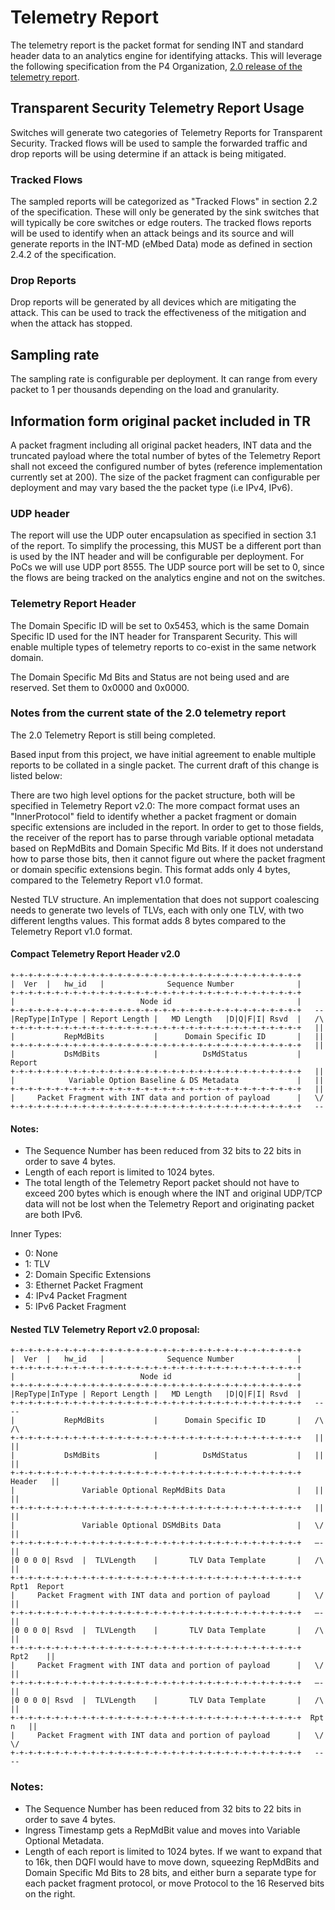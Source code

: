 # Telemetry Report
The telemetry report is the packet format for sending INT and standard header
data to an analytics engine for identifying attacks. This will leverage the
following specification from the P4 Organization,
[2.0 release of the telemetry report](https://github.com/p4lang/p4-applications/blob/master/telemetry/specs/telemetry_report.mdk).

## Transparent Security Telemetry Report Usage
Switches will generate two categories of Telemetry Reports for Transparent
Security. Tracked flows will be used to sample the forwarded traffic and drop
reports will be using determine if an attack is being mitigated.

### Tracked Flows
The sampled reports will be categorized as "Tracked Flows" in section 2.2 of
the specification. These will only be generated by the sink switches that will
typically be core switches or edge routers. The tracked flows reports will be
used to identify when an attack beings and its source and will generate reports
in the INT-MD (eMbed Data) mode as defined in section 2.4.2 of the
specification.

### Drop Reports
Drop reports will be generated by all devices which are mitigating the attack.
This can be used to track the effectiveness of the mitigation and when the
attack has stopped.

## Sampling rate
The sampling rate is configurable per deployment. It can range from every
packet to 1 per thousands depending on the load and granularity.

## Information form original packet included in TR
A packet fragment including all original packet headers, INT data and the
truncated payload where the total number of bytes of the Telemetry Report shall
not exceed the configured number of bytes (reference implementation currently
set at 200). The size of the packet fragment can configurable per deployment
and may vary based the the packet type (i.e IPv4, IPv6).

### UDP header
The report will use the UDP outer encapsulation as specified in section 3.1 of
the report. To simplify the processing, this MUST be a different port than is
used by the INT header and will be configurable per deployment. For PoCs we
will use UDP port 8555. The UDP source port will be set to 0, since the flows
are being tracked on the analytics engine and not on the switches.

### Telemetry Report Header
The Domain Specific ID will be set to 0x5453, which is the same Domain Specific
ID used for the INT header for Transparent Security. This will enable multiple
types of telemetry reports to co-exist in the same network domain.

The Domain Specific Md Bits and Status are not being used and are reserved. Set
them to 0x0000 and 0x0000.

### Notes from the current state of the 2.0 telemetry report
The 2.0 Telemetry Report is still being completed.

Based input from this project, we have initial agreement to enable multiple
reports to be collated in a single packet.  The current draft of this change is
listed below:

There are two high level options for the packet structure, both will be
specified in Telemetry Report v2.0:
The more compact format uses an "InnerProtocol" field to identify whether a
packet fragment or domain specific extensions are included in the report. In
order to get to those fields, the receiver of the report has to parse through
variable optional metadata based on RepMdBits and Domain Specific Md Bits. If
it does not understand how to parse those bits, then it cannot figure out where
the packet fragment or domain specific extensions begin. This format adds only
4 bytes, compared to the Telemetry Report v1.0 format.

Nested TLV structure. An implementation that does not support coalescing needs
to generate two levels of TLVs, each with only one TLV, with two different
lengths values. This format adds 8 bytes compared to the Telemetry Report v1.0
format.

#### Compact Telemetry Report Header v2.0
```text
+-+-+-+-+-+-+-+-+-+-+-+-+-+-+-+-+-+-+-+-+-+-+-+-+-+-+-+-+-+-+-+-+
|  Ver  |   hw_id   |              Sequence Number              |
+-+-+-+-+-+-+-+-+-+-+-+-+-+-+-+-+-+-+-+-+-+-+-+-+-+-+-+-+-+-+-+-+
|                            Node id                            |
+-+-+-+-+-+-+-+-+-+-+-+-+-+-+-+-+-+-+-+-+-+-+-+-+-+-+-+-+-+-+-+-+   --
|RepType|InType | Report Length |   MD Length   |D|Q|F|I| Rsvd  |   /\
+-+-+-+-+-+-+-+-+-+-+-+-+-+-+-+-+-+-+-+-+-+-+-+-+-+-+-+-+-+-+-+-+   ||
|           RepMdBits           |      Domain Specific ID       |   ||
+-+-+-+-+-+-+-+-+-+-+-+-+-+-+-+-+-+-+-+-+-+-+-+-+-+-+-+-+-+-+-+-+   ||
|           DsMdBits            |          DsMdStatus           | Report
+-+-+-+-+-+-+-+-+-+-+-+-+-+-+-+-+-+-+-+-+-+-+-+-+-+-+-+-+-+-+-+-+   ||
|            Variable Option Baseline & DS Metadata             |   ||
+-+-+-+-+-+-+-+-+-+-+-+-+-+-+-+-+-+-+-+-+-+-+-+-+-+-+-+-+-+-+-+-+   ||
|     Packet Fragment with INT data and portion of payload      |   \/
+-+-+-+-+-+-+-+-+-+-+-+-+-+-+-+-+-+-+-+-+-+-+-+-+-+-+-+-+-+-+-+-+   --
```

#### Notes:
* The Sequence Number has been reduced from 32 bits to 22 bits in order to save
4 bytes.
* Length of each report is limited to 1024 bytes.
* The total length of the Telemetry Report packet should not have to exceed 200
bytes which is enough where the INT and original UDP/TCP data will not be lost
when the Telemetry Report and originating packet are both IPv6.

Inner Types:
- 0: None
- 1: TLV
- 2: Domain Specific Extensions
- 3: Ethernet Packet Fragment
- 4: IPv4 Packet Fragment
- 5: IPv6 Packet Fragment

#### Nested TLV Telemetry Report v2.0 proposal:
```text
+-+-+-+-+-+-+-+-+-+-+-+-+-+-+-+-+-+-+-+-+-+-+-+-+-+-+-+-+-+-+-+-+
|  Ver  |   hw_id   |              Sequence Number              |
+-+-+-+-+-+-+-+-+-+-+-+-+-+-+-+-+-+-+-+-+-+-+-+-+-+-+-+-+-+-+-+-+
|                            Node id                            |
+-+-+-+-+-+-+-+-+-+-+-+-+-+-+-+-+-+-+-+-+-+-+-+-+-+-+-+-+-+-+-+-+
|RepType|InType | Report Length |   MD Length   |D|Q|F|I| Rsvd  |
+-+-+-+-+-+-+-+-+-+-+-+-+-+-+-+-+-+-+-+-+-+-+-+-+-+-+-+-+-+-+-+-+   --     --
|           RepMdBits           |      Domain Specific ID       |   /\     /\
+-+-+-+-+-+-+-+-+-+-+-+-+-+-+-+-+-+-+-+-+-+-+-+-+-+-+-+-+-+-+-+-+   ||     ||
|           DsMdBits            |          DsMdStatus           |   ||     ||
+-+-+-+-+-+-+-+-+-+-+-+-+-+-+-+-+-+-+-+-+-+-+-+-+-+-+-+-+-+-+-+-+ Header   ||
|               Variable Optional RepMdBits Data                |   ||     ||
+-+-+-+-+-+-+-+-+-+-+-+-+-+-+-+-+-+-+-+-+-+-+-+-+-+-+-+-+-+-+-+-+   ||     ||
|               Variable Optional DSMdBits Data                 |   \/     ||
+-+-+-+-+-+-+-+-+-+-+-+-+-+-+-+-+-+-+-+-+-+-+-+-+-+-+-+-+-+-+-+-+   —-     ||
|0 0 0 0| Rsvd  |  TLVLength    |       TLV Data Template       |   /\     ||
+-+-+-+-+-+-+-+-+-+-+-+-+-+-+-+-+-+-+-+-+-+-+-+-+-+-+-+-+-+-+-+-+  Rpt1  Report
|     Packet Fragment with INT data and portion of payload      |   \/     ||
+-+-+-+-+-+-+-+-+-+-+-+-+-+-+-+-+-+-+-+-+-+-+-+-+-+-+-+-+-+-+-+-+   —-     ||
|0 0 0 0| Rsvd  |  TLVLength    |       TLV Data Template       |   /\     ||
+-+-+-+-+-+-+-+-+-+-+-+-+-+-+-+-+-+-+-+-+-+-+-+-+-+-+-+-+-+-+-+-+  Rpt2    ||
|     Packet Fragment with INT data and portion of payload      |   \/     ||
+-+-+-+-+-+-+-+-+-+-+-+-+-+-+-+-+-+-+-+-+-+-+-+-+-+-+-+-+-+-+-+-+   —-     ||
|0 0 0 0| Rsvd  |  TLVLength    |       TLV Data Template       |   /\     ||
+-+-+-+-+-+-+-+-+-+-+-+-+-+-+-+-+-+-+-+-+-+-+-+-+-+-+-+-+-+-+-+-+  Rpt n   ||
|     Packet Fragment with INT data and portion of payload      |   \/     \/
+-+-+-+-+-+-+-+-+-+-+-+-+-+-+-+-+-+-+-+-+-+-+-+-+-+-+-+-+-+-+-+-+   --     --
```

### Notes:
* The Sequence Number has been reduced from 32 bits to 22 bits in order to save 4
bytes.
* Ingress Timestamp gets a RepMdBit value and moves into Variable Optional
Metadata.
* Length of each report is limited to 1024 bytes. If we want to expand that to
16k, then DQFI would have to move down, squeezing RepMdBits and Domain Specific
Md Bits to 28 bits, and either burn a separate type for each packet fragment
protocol, or move Protocol to the 16 Reserved bits on the right.
